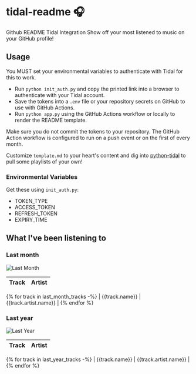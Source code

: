 # tidal-readme :headphones:

Github README Tidal Integration
Show off your most listened to music on your GitHub profile!

## Usage

You MUST set your environmental variables to authenticate with Tidal for this to work.

- Run `python init_auth.py` and copy the printed link into a browser to authenticate with your Tidal account.
- Save the tokens into a `.env` file or your repository secrets on GitHub to use with GitHub Actions.
- Run `python app.py` using the GitHub Actions workflow or locally to render the README template.

Make sure you do not commit the tokens to your repository.
The GitHub Action workflow is configured to run on a push event or on the first of every month.

Customize `template.md` to your heart's content and dig into [python-tidal](https://github.com/tamland/python-tidal) to pull some playlists of your own!

### Environmental Variables

Get these using `init_auth.py`:

- TOKEN_TYPE
- ACCESS_TOKEN
- REFRESH_TOKEN
- EXPIRY_TIME

## What I've been listening to

### Last month

![Last Month]({{last_month_img}})

| Track | Artist |
| :-: | :-: |
{% for track in last_month_tracks -%}
| {{track.name}} | {{track.artist.name}} |
{% endfor %}

### Last year

![Last Year]({{last_year_img}})

| Track | Artist |
| :-: | :-: |
{% for track in last_year_tracks -%}
| {{track.name}} | {{track.artist.name}} |
{% endfor %}
